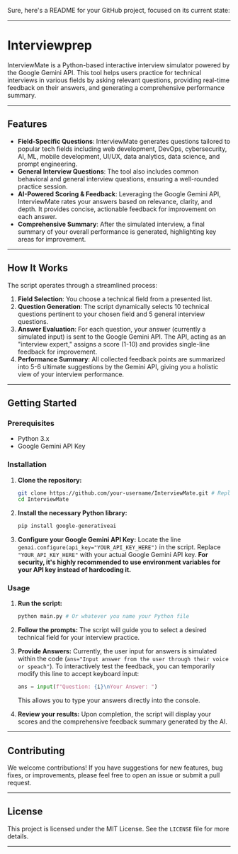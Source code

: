 Sure, here's a README for your GitHub project, focused on its current state:

---

# Interviewprep

InterviewMate is a Python-based interactive interview simulator powered by the Google Gemini API. This tool helps users practice for technical interviews in various fields by asking relevant questions, providing real-time feedback on their answers, and generating a comprehensive performance summary.

---

## Features

* **Field-Specific Questions**: InterviewMate generates questions tailored to popular tech fields including web development, DevOps, cybersecurity, AI, ML, mobile development, UI/UX, data analytics, data science, and prompt engineering.
* **General Interview Questions**: The tool also includes common behavioral and general interview questions, ensuring a well-rounded practice session.
* **AI-Powered Scoring & Feedback**: Leveraging the Google Gemini API, InterviewMate rates your answers based on relevance, clarity, and depth. It provides concise, actionable feedback for improvement on each answer.
* **Comprehensive Summary**: After the simulated interview, a final summary of your overall performance is generated, highlighting key areas for improvement.

---

## How It Works

The script operates through a streamlined process:

1.  **Field Selection**: You choose a technical field from a presented list.
2.  **Question Generation**: The script dynamically selects 10 technical questions pertinent to your chosen field and 5 general interview questions.
3.  **Answer Evaluation**: For each question, your answer (currently a simulated input) is sent to the Google Gemini API. The API, acting as an "interview expert," assigns a score (1-10) and provides single-line feedback for improvement.
4.  **Performance Summary**: All collected feedback points are summarized into 5-6 ultimate suggestions by the Gemini API, giving you a holistic view of your interview performance.

---

## Getting Started

### Prerequisites

* Python 3.x
* Google Gemini API Key

### Installation

1.  **Clone the repository:**
    ```bash
    git clone https://github.com/your-username/InterviewMate.git # Replace with your repo URL
    cd InterviewMate
    ```

2.  **Install the necessary Python library:**
    ```bash
    pip install google-generativeai
    ```

3.  **Configure your Google Gemini API Key:**
    Locate the line `genai.configure(api_key="YOUR_API_KEY_HERE")` in the script. Replace `"YOUR_API_KEY_HERE"` with your actual Google Gemini API key. **For security, it's highly recommended to use environment variables for your API key instead of hardcoding it.**

### Usage

1.  **Run the script:**
    ```bash
    python main.py # Or whatever you name your Python file
    ```

2.  **Follow the prompts:**
    The script will guide you to select a desired technical field for your interview practice.

3.  **Provide Answers:**
    Currently, the user input for answers is simulated within the code (`ans="Input answer from the user through their voice or speach"`). To interactively test the feedback, you can temporarily modify this line to accept keyboard input:
    ```python
    ans = input(f"Question: {i}\nYour Answer: ")
    ```
    This allows you to type your answers directly into the console.

4.  **Review your results:**
    Upon completion, the script will display your scores and the comprehensive feedback summary generated by the AI.

---

## Contributing

We welcome contributions! If you have suggestions for new features, bug fixes, or improvements, please feel free to open an issue or submit a pull request.

---

## License

This project is licensed under the MIT License. See the `LICENSE` file for more details.

---
